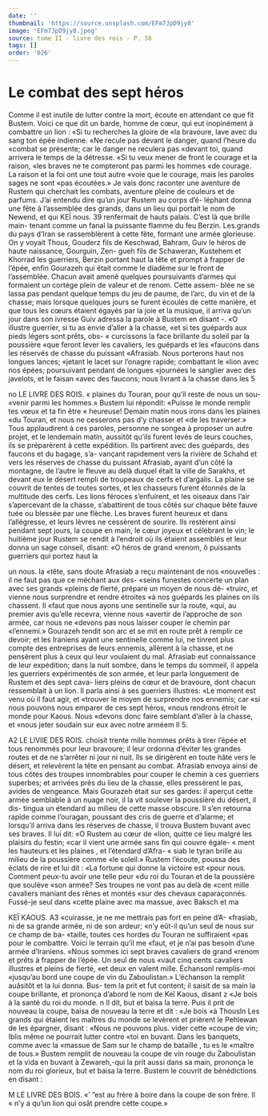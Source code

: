 ```yaml
---
date: ''
thumbnail: 'https://source.unsplash.com/EFm7JpD9jy8'
image: 'EFm7JpD9jy8.jpeg'
source: tome II - livre des rois - P. 38
tags: []
order: '026'
---
```


# Le combat des sept héros

Comme il est inutile de lutter contre la mort, écoute en attendant ce que fit Bustem. Voici ce que dit un barde, homme de cœur, qui eut inopinément
à combattre un lion : «Si tu recherches la gloire de «la bravoure, lave avec du sang ton épée indienne.
«Ne recule pas devant le danger, quand l’heure du «combat se présente; car le danger ne reculera pas «devant toi, quand arrivera le temps de la détresse. «Si tu veux mener de front le courage et la raison, «les braves ne te compteront pas parmi les hommes «de courage. La raison et la foi ont une tout autre «voie que le courage, mais les paroles sages ne sont «pas écoutées.» Je vais donc raconter une aventure
de Rustem qui cherchait les combats, aventure pleine de couleurs et de parfums.
J’ai entendu dire qu’un jour Rustem au corps d’é-
léphant donna une fête à l’assemblée des grands,
dans un lieu qui portait le nom de Newend, et qui
KEÏ nous. 39 renfermait de hauts palais. C’est là que brille main-
tenant comme un fanal la puissante flamme du feu Berzin. Les.grands du pays d’Iran se rassemblèrent
à cette fête, formant une armée glorieuse. On y voyait Thous, Gouderz fils de Keschwad, Bahram, Guiv le héros de haute naissance, Gourguin, Zen- gueh fils de Schaweran, Kustehem et Khorrad les guerriers, Berzin portant haut la tête et prompt à frapper de l’épée, enfin Gourazeh qui était comme
le diadème sur le front de l’assemblée. Chacun avait amené quelques poursuivants d’armes qui formaient
un cortége plein de valeur et de renom. Cette assem- blée ne se lassa pas pendant quelque temps du jeu de paume, de l’arc, du vin et de la chasse; mais lorsque quelques jours se furent écoulés de cette manière, et que tous les cœurs étaient égayés par la
joie et la musique, il arriva qu’un jour dans son ivresse Guiv adressa la parole à Bustem en disant -. «O illustre guerrier, si tu as envie d’aller à la chasse,
«et si tes guépards aux pieds légers sont prêts, obs-
« curcissons la face brillante du soleil par la poussière «que feront lever les cavaliers, les guépards et les «faucons dans les réservés de chasse du puissant «Afrasiab. Nous porterons haut nos longues lances; «jetant le lacet sur l’onagre rapide; combattant le «lion avec nos épées; poursuivant pendant de longues «journées le sanglier avec des javelots, et le faisan «avec des faucons; nous livrant à la chasse dans les
5

no LE LIVRE DES ROIS.
« plaines du Touran, pour qu’il reste de nous un sou-
«venir parmi les hommes.» Bustem lui répondit: «Puisse le monde remplir tes vœux et ta fin être
« heureuse! Demain matin nous irons dans les plaines «du Touran, et nous ne cesserons pas d’y chasser et «de les traverser.»
Tous applaudirent à ces paroles, personne ne songea à proposer un autre projet, et le lendemain matin, aussitôt qu’ils furent levés de leurs couches,
ils se préparèrent à cette expédition. Ils partirent
avec des guépards, des faucons et du bagage, s’a- vançant rapidement vers la rivière de Schahd et vers
les réserves de chasse du puissant Afrasiab, ayant d’un côté la montagne, de l’autre le fleuve au delà
duquel était la ville de Sarakhs, et devant eux le désert rempli de troupeaux de cerfs et d’argalis. La plaine se couvrit de tentes de toutes sortes, et les chasseurs furent étonnés de la multitude des cerfs.
Les lions féroces s’enfuirent, et les oiseaux dans l’air s’apercevant de la chasse, s’abattirent de tous côtés
sur chaque bête fauve tuée ou blessée par une flèche.
Les braves furent heureux et dans l’allégresse, et
leurs lèvres ne cessèrent de sourire. Ils restèrent
ainsi pendant sept jours, la coupe en main, le cœur joyeux et célébrant le vin; le huitième jour Rustem
se rendit à l’endroit où ils étaient assemblés et leur donna un sage conseil, disant: «O héros de grand «renom, ô puissants guerriers qui portez haut la

un nous. la «tête, sans doute Afrasiab a reçu maintenant de nos
«nouvelles : il ne faut pas que ce méchant aux des- «seins funestes concerte un plan avec ses grands «pleins de fierté, prépare un moyen de nous dé-
«truirc, et vienne nous surprendre et rendre étroites
«à nos guépards les plaines on ils chassent. Il
«faut que nous ayons une sentinelle sur la route, «qui, au premier avis qu’elle recevra, vienne nous «avertir de l’approche de son armée, car nous ne «devons pas nous laisser couper le chemin par «l’ennemi.» Gourazeh tendit son arc et se mit en
route prêt à remplir ce devoir; et les Iraniens ayant une sentinelle comme lui, ne tinrent plus compte des entreprises de leurs ennemis, allèrent à la chasse,
et ne pensèrent plus à ceux qui leur voulaient du mal.
Afrasiab eut connaissance de leur expédition; dans la nuit sombre, dans le temps du sommeil, il appela les guerriers expérimentés de son armée, et
leur parla longuement de Rustem et des sept cava- liers pleins de cœur et de bravoure, dont chacun ressemblait à un lion. Il parla ainsi à ses guerriers illustres: «Le moment est venu où il faut agir, et «trouver le moyen de surprendre nos ennemis; car «si nous pouvons nous emparer de ces sept héros, «nous rendrons étroit le monde pour Kaous. Nous «devons donc faire semblant d’aller à la chasse, et «nous jeter soudain sur eux avec notre arméem Il 5.

A2 LE LlVIlE DES ROIS. choisit trente mille hommes prêts à tirer l’épée et
tous renommés pour leur bravoure; il leur ordonna d’éviter les grandes routes et de ne s’arrêter ni jour
ni nuit. Ils se dirigèrent en toute hâte vers le désert,
et relevèrent la tête en pensant au combat. Afrasiab envoya ainsi de tous côtés des troupes innombrables pour couper le chemin à ces guerriers superbes; et arrivées près du lieu de la chasse, elles pressèrent le
pas, avides de vengeance. Mais Gourazeh était sur ses gardes: il aperçut cette armée semblable à un nuage noir, il la vit soulever la poussière du désert, il dis- tingua un étendard au milieu de cette masse obscure. Il s’en retourna rapide comme l’ouragan, poussant
des cris de guerre et d’alarme; et lorsqu’il arriva
dans les réserves de chasse, il trouva Bustem buvant avec ses braves. Il lui dit: «O Rustem au cœur de «lion, quitte ce lieu malgré les plaisirs du festin; «car il vient une armée sans fin qui couvre égale-
« ment les hauteurs et les plaines , et l’étendard d’Afra-
« siab le tyran brille au milieu de la poussière comme «le soleil.» Rustem l’écoute, poussa des éclats de
rire et lui dit : «La fortune qui donne la victoire est «pour nous. Comment peux-tu avoir une telle peur «du roi du Touran et de la poussière que soulève «son armée? Ses troupes ne vont pas au delà de «cent mille cavaliers maniant des rênes et montés «sur des chevaux caparaçonnés. Fussé-je seul dans «cette plaine avec ma massue, avec Baksch et ma

KEÏ KAOUS. A3 «cuirasse, je ne me mettrais pas fort en peine d’A-
«frasiab, ni de sa grande armée, ni de son ardeur; «n’y eût-il qu’un seul de nous sur ce champ de ba-
«taille, toutes ces hordes du Touran ne suffiraient «pas pour le combattre. Voici le terrain qu’il me «faut, et je n’ai pas besoin d’une armée d’Iraniens.
«Nous sommes ici sept braves cavaliers de grand «renom et prêts à frapper de l’épée. Un seul de nous
«vaut cinq cents cavaliers illustres et pleins de fierté, «et deux en valent mille. Échansonl remplis-moi «jusqu’au bord une coupe de vin du Zaboulistan.» L’échanson la remplit auâsitôt et la lui donna. Bus-
tem la prit et fut content; il saisit de sa main la coupe brillante, et prononça d’abord le nom de Keî
Kaous, disant z «Je bois à la santé du roi du monde. n
Il dit, but et baisa la terre. Puis il prit de nouveau la coupe, baisa de nouveau la terre et dit : «Je bois «à Thousln Les grands qui étaient les maîtres du
monde se levèrent et prièrent le Pehlewan de les épargner, disant : «Nous ne pouvons plus. vider cette «coupe de vin; Iblis même ne pourrait lutter contre «toi en buvant. Dans les banquets, comme avec la «massue de Sam sur le champ de bataille , tu es le «maître de tous.» Bustem remplit de nouveau la coupe de vin rouge du Zaboulistan et la vida en buvant à Zewareh,-qui la prit aussi dans sa main,
prononça le nom du roi glorieux, but et baisa la terre. Bustem le couvrit de bénédictions en disant :

M LE LIVRE DES BOIS.
«’ ”est au frère à boire dans la coupe de son frère. Il
« n’y a qu’un lion qui osât prendre cette coupe.»
